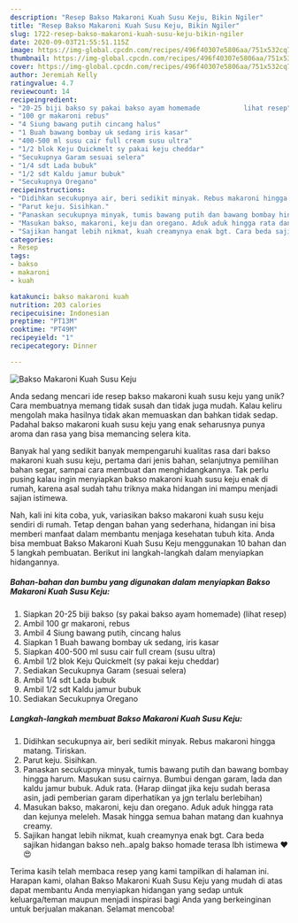 ```yaml
---
description: "Resep Bakso Makaroni Kuah Susu Keju, Bikin Ngiler"
title: "Resep Bakso Makaroni Kuah Susu Keju, Bikin Ngiler"
slug: 1722-resep-bakso-makaroni-kuah-susu-keju-bikin-ngiler
date: 2020-09-03T21:55:51.115Z
image: https://img-global.cpcdn.com/recipes/496f40307e5806aa/751x532cq70/bakso-makaroni-kuah-susu-keju-foto-resep-utama.jpg
thumbnail: https://img-global.cpcdn.com/recipes/496f40307e5806aa/751x532cq70/bakso-makaroni-kuah-susu-keju-foto-resep-utama.jpg
cover: https://img-global.cpcdn.com/recipes/496f40307e5806aa/751x532cq70/bakso-makaroni-kuah-susu-keju-foto-resep-utama.jpg
author: Jeremiah Kelly
ratingvalue: 4.7
reviewcount: 14
recipeingredient:
- "20-25 biji bakso sy pakai bakso ayam homemade           lihat resep"
- "100 gr makaroni rebus"
- "4 Siung bawang putih cincang halus"
- "1 Buah bawang bombay uk sedang iris kasar"
- "400-500 ml susu cair full cream susu ultra"
- "1/2 blok Keju Quickmelt sy pakai keju cheddar"
- "Secukupnya Garam sesuai selera"
- "1/4 sdt Lada bubuk"
- "1/2 sdt Kaldu jamur bubuk"
- "Secukupnya Oregano"
recipeinstructions:
- "Didihkan secukupnya air, beri sedikit minyak. Rebus makaroni hingga matang. Tiriskan."
- "Parut keju. Sisihkan."
- "Panaskan secukupnya minyak, tumis bawang putih dan bawang bombay hingga harum. Masukan susu cairnya. Bumbui dengan garam, lada dan kaldu jamur bubuk. Aduk rata. (Harap diingat jika keju sudah berasa asin, jadi pemberian garam diperhatikan ya jgn terlalu berlebihan)"
- "Masukan bakso, makaroni, keju dan oregano. Aduk aduk hingga rata dan kejunya meleleh. Masak hingga semua bahan matang dan kuahnya creamy."
- "Sajikan hangat lebih nikmat, kuah creamynya enak bgt. Cara beda sajikan hidangan bakso neh..apalg bakso homade terasa lbh istimewa ❤😍"
categories:
- Resep
tags:
- bakso
- makaroni
- kuah

katakunci: bakso makaroni kuah 
nutrition: 203 calories
recipecuisine: Indonesian
preptime: "PT13M"
cooktime: "PT49M"
recipeyield: "1"
recipecategory: Dinner

---
```



![Bakso Makaroni Kuah Susu Keju](https://img-global.cpcdn.com/recipes/496f40307e5806aa/751x532cq70/bakso-makaroni-kuah-susu-keju-foto-resep-utama.jpg)

Anda sedang mencari ide resep bakso makaroni kuah susu keju yang unik? Cara membuatnya memang tidak susah dan tidak juga mudah. Kalau keliru mengolah maka hasilnya tidak akan memuaskan dan bahkan tidak sedap. Padahal bakso makaroni kuah susu keju yang enak seharusnya punya aroma dan rasa yang bisa memancing selera kita.

Banyak hal yang sedikit banyak mempengaruhi kualitas rasa dari bakso makaroni kuah susu keju, pertama dari jenis bahan, selanjutnya pemilihan bahan segar, sampai cara membuat dan menghidangkannya. Tak perlu pusing kalau ingin menyiapkan bakso makaroni kuah susu keju enak di rumah, karena asal sudah tahu triknya maka hidangan ini mampu menjadi sajian istimewa.




Nah, kali ini kita coba, yuk, variasikan bakso makaroni kuah susu keju sendiri di rumah. Tetap dengan bahan yang sederhana, hidangan ini bisa memberi manfaat dalam membantu menjaga kesehatan tubuh kita. Anda bisa membuat Bakso Makaroni Kuah Susu Keju menggunakan 10 bahan dan 5 langkah pembuatan. Berikut ini langkah-langkah dalam menyiapkan hidangannya.

<!--inarticleads1-->

##### Bahan-bahan dan bumbu yang digunakan dalam menyiapkan Bakso Makaroni Kuah Susu Keju:

1. Siapkan 20-25 biji bakso (sy pakai bakso ayam homemade)           (lihat resep)
1. Ambil 100 gr makaroni, rebus
1. Ambil 4 Siung bawang putih, cincang halus
1. Siapkan 1 Buah bawang bombay uk sedang, iris kasar
1. Siapkan 400-500 ml susu cair full cream (susu ultra)
1. Ambil 1/2 blok Keju Quickmelt (sy pakai keju cheddar)
1. Sediakan Secukupnya Garam (sesuai selera)
1. Ambil 1/4 sdt Lada bubuk
1. Ambil 1/2 sdt Kaldu jamur bubuk
1. Sediakan Secukupnya Oregano




<!--inarticleads2-->

##### Langkah-langkah membuat Bakso Makaroni Kuah Susu Keju:

1. Didihkan secukupnya air, beri sedikit minyak. Rebus makaroni hingga matang. Tiriskan.
1. Parut keju. Sisihkan.
1. Panaskan secukupnya minyak, tumis bawang putih dan bawang bombay hingga harum. Masukan susu cairnya. Bumbui dengan garam, lada dan kaldu jamur bubuk. Aduk rata. (Harap diingat jika keju sudah berasa asin, jadi pemberian garam diperhatikan ya jgn terlalu berlebihan)
1. Masukan bakso, makaroni, keju dan oregano. Aduk aduk hingga rata dan kejunya meleleh. Masak hingga semua bahan matang dan kuahnya creamy.
1. Sajikan hangat lebih nikmat, kuah creamynya enak bgt. Cara beda sajikan hidangan bakso neh..apalg bakso homade terasa lbh istimewa ❤😍




Terima kasih telah membaca resep yang kami tampilkan di halaman ini. Harapan kami, olahan Bakso Makaroni Kuah Susu Keju yang mudah di atas dapat membantu Anda menyiapkan hidangan yang sedap untuk keluarga/teman maupun menjadi inspirasi bagi Anda yang berkeinginan untuk berjualan makanan. Selamat mencoba!
